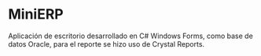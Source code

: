 # MiniERP
Aplicación de escritorio desarrollado en C# Windows Forms, como base de datos Oracle, para el reporte se hizo uso de Crystal Reports.
